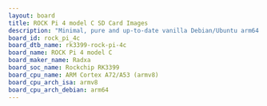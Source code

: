 ```yaml
---
layout: board
title: ROCK Pi 4 model C SD Card Images
description: "Minimal, pure and up-to-date vanilla Debian/Ubuntu arm64 SD card images for ROCK Pi 4 model C by Radxa, SoC: Rockchip RK3399, CPU ISA: armv8"
board_id: rock_pi_4c
board_dtb_name: rk3399-rock-pi-4c
board_name: ROCK Pi 4 model C
board_maker_name: Radxa
board_soc_name: Rockchip RK3399
board_cpu_name: ARM Cortex A72/A53 (armv8)
board_cpu_arch_isa: armv8
board_cpu_arch_debian: arm64
---
```

